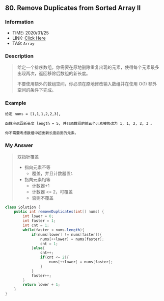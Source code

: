 ## 80. Remove Duplicates from Sorted Array II

### Information

* TIME: 2020/01/25
* LINK: [Click Here](https://leetcode-cn.com/problems/remove-duplicates-from-sorted-array-ii/)
* TAG: `Array`

### Description

> 给定一个排序数组，你需要在原地删除重复出现的元素，使得每个元素最多出现两次，返回移除后数组的新长度。
>
> 不要使用额外的数组空间，你必须在原地修改输入数组并在使用 O(1) 额外空间的条件下完成。
>

### Example

```text
给定 nums = [1,1,1,2,2,3],

函数应返回新长度 length = 5, 并且原数组的前五个元素被修改为 1, 1, 2, 2, 3 。

你不需要考虑数组中超出新长度后面的元素。
```

### My Answer

> 双指针覆盖
>
> * 指向元素不等
>   * 覆盖，并且计数器置`1`
> * 指向元素相等
>   * 计数器+1
>   * 计数器 <= 2，可覆盖
>   * 否则不覆盖

```java
class Solution {
    public int removeDuplicates(int[] nums) {
        int lower = 0;
        int faster = 1;
        int cnt = 1;
        while(faster < nums.length){
            if(nums[lower] != nums[faster]){
                nums[++lower] = nums[faster];
                cnt = 1;
            }else{
                cnt++;
                if(cnt <= 2){
                    nums[++lower] = nums[faster];
                }
            }
            faster++;
        }
        return lower + 1;
    }
}
```

